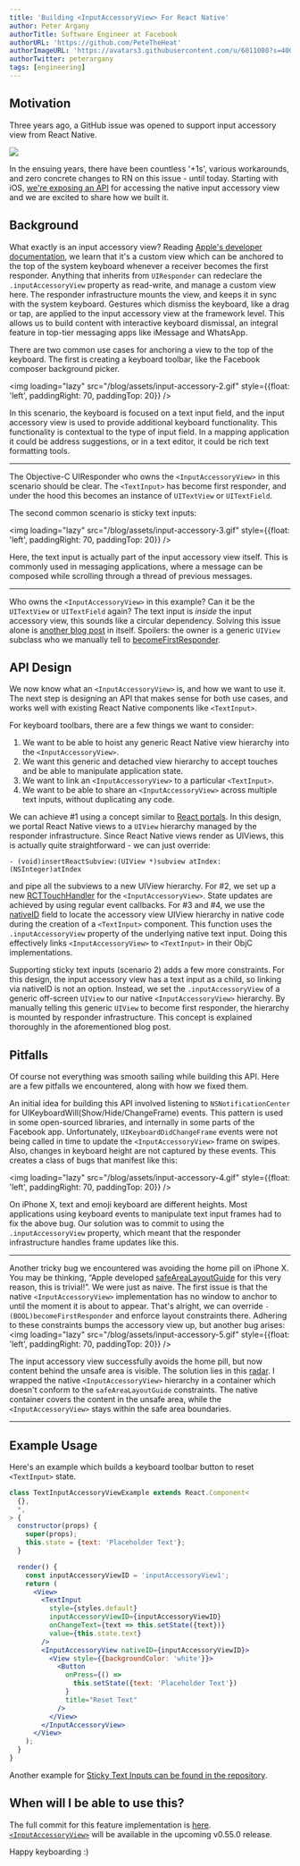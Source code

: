```yaml
---
title: 'Building <InputAccessoryView> For React Native'
author: Peter Argany
authorTitle: Software Engineer at Facebook
authorURL: 'https://github.com/PeteTheHeat'
authorImageURL: 'https://avatars3.githubusercontent.com/u/6011080?s=400&u=028e28081107d0ab16a5cb22baca43c080f5fa50&v=4'
authorTwitter: peterargany
tags: [engineering]
---
```


## Motivation

Three years ago, a GitHub issue was opened to support input accessory view from React Native.

<img loading="lazy" src="/blog/assets/input-accessory-1.png" />

In the ensuing years, there have been countless '+1s', various workarounds, and zero concrete changes to RN on this issue - until today. Starting with iOS, [we're exposing an API](/docs/inputaccessoryview) for accessing the native input accessory view and we are excited to share how we built it.

## Background

What exactly is an input accessory view? Reading [Apple's developer documentation](https://developer.apple.com/documentation/uikit/uiresponder/1621119-inputaccessoryview?language=objc), we learn that it's a custom view which can be anchored to the top of the system keyboard whenever a receiver becomes the first responder. Anything that inherits from `UIResponder` can redeclare the `.inputAccessoryView` property as read-write, and manage a custom view here. The responder infrastructure mounts the view, and keeps it in sync with the system keyboard. Gestures which dismiss the keyboard, like a drag or tap, are applied to the input accessory view at the framework level. This allows us to build content with interactive keyboard dismissal, an integral feature in top-tier messaging apps like iMessage and WhatsApp.

There are two common use cases for anchoring a view to the top of the keyboard. The first is creating a keyboard toolbar, like the Facebook composer background picker.

<img loading="lazy" src="/blog/assets/input-accessory-2.gif" style={{float: 'left', paddingRight: 70, paddingTop: 20}} />

In this scenario, the keyboard is focused on a text input field, and the input accessory view is used to provide additional keyboard functionality. This functionality is contextual to the type of input field. In a mapping application it could be address suggestions, or in a text editor, it could be rich text formatting tools.

<hr style={{clear: 'both', marginBottom: 20}} />

The Objective-C UIResponder who owns the `<InputAccessoryView>` in this scenario should be clear. The `<TextInput>` has become first responder, and under the hood this becomes an instance of `UITextView` or `UITextField`.

The second common scenario is sticky text inputs:

<img loading="lazy" src="/blog/assets/input-accessory-3.gif" style={{float: 'left', paddingRight: 70, paddingTop: 20}} />

Here, the text input is actually part of the input accessory view itself. This is commonly used in messaging applications, where a message can be composed while scrolling through a thread of previous messages.

<hr style={{clear: 'both', marginBottom: 20}} />

Who owns the `<InputAccessoryView>` in this example? Can it be the `UITextView` or `UITextField` again? The text input is _inside_ the input accessory view, this sounds like a circular dependency. Solving this issue alone is [another blog post](https://derpturkey.com/uitextfield-docked-like-ios-messenger/) in itself. Spoilers: the owner is a generic `UIView` subclass who we manually tell to [becomeFirstResponder](https://developer.apple.com/documentation/uikit/uiresponder/1621113-becomefirstresponder?language=objc).

## API Design

We now know what an `<InputAccessoryView>` is, and how we want to use it. The next step is designing an API that makes sense for both use cases, and works well with existing React Native components like `<TextInput>`.

For keyboard toolbars, there are a few things we want to consider:

1. We want to be able to hoist any generic React Native view hierarchy into the `<InputAccessoryView>`.
2. We want this generic and detached view hierarchy to accept touches and be able to manipulate application state.
3. We want to link an `<InputAccessoryView>` to a particular `<TextInput>`.
4. We want to be able to share an `<InputAccessoryView>` across multiple text inputs, without duplicating any code.

We can achieve #1 using a concept similar to [React portals](https://reactjs.org/docs/portals.html). In this design, we portal React Native views to a `UIView` hierarchy managed by the responder infrastructure. Since React Native views render as UIViews, this is actually quite straightforward - we can just override:

`- (void)insertReactSubview:(UIView *)subview atIndex:(NSInteger)atIndex`

and pipe all the subviews to a new UIView hierarchy. For #2, we set up a new [RCTTouchHandler](https://github.com/facebook/react-native/blob/master/React/Base/RCTTouchHandler.h) for the `<InputAccessoryView>`. State updates are achieved by using regular event callbacks. For #3 and #4, we use the [nativeID](https://github.com/facebook/react-native/blob/master/React/Views/UIView%2BReact.h#L28) field to locate the accessory view UIView hierarchy in native code during the creation of a `<TextInput>` component. This function uses the `.inputAccessoryView` property of the underlying native text input. Doing this effectively links `<InputAccessoryView>` to `<TextInput>` in their ObjC implementations.

Supporting sticky text inputs (scenario 2) adds a few more constraints. For this design, the input accessory view has a text input as a child, so linking via nativeID is not an option. Instead, we set the `.inputAccessoryView` of a generic off-screen `UIView` to our native `<InputAccessoryView>` hierarchy. By manually telling this generic `UIView` to become first responder, the hierarchy is mounted by responder infrastructure. This concept is explained thoroughly in the aforementioned blog post.

## Pitfalls

Of course not everything was smooth sailing while building this API. Here are a few pitfalls we encountered, along with how we fixed them.

An initial idea for building this API involved listening to `NSNotificationCenter` for UIKeyboardWill(Show/Hide/ChangeFrame) events. This pattern is used in some open-sourced libraries, and internally in some parts of the Facebook app. Unfortunately, `UIKeyboardDidChangeFrame` events were not being called in time to update the `<InputAccessoryView>` frame on swipes. Also, changes in keyboard height are not captured by these events. This creates a class of bugs that manifest like this:

<img loading="lazy" src="/blog/assets/input-accessory-4.gif" style={{float: 'left', paddingRight: 70, paddingTop: 20}} />

On iPhone X, text and emoji keyboard are different heights. Most applications using keyboard events to manipulate text input frames had to fix the above bug. Our solution was to commit to using the `.inputAccessoryView` property, which meant that the responder infrastructure handles frame updates like this.

<hr style={{clear: 'both', marginBottom: 20}} />

Another tricky bug we encountered was avoiding the home pill on iPhone X. You may be thinking, “Apple developed [safeAreaLayoutGuide](https://developer.apple.com/documentation/uikit/uiview/2891102-safearealayoutguide?language=objc) for this very reason, this is trivial!”. We were just as naive. The first issue is that the native `<InputAccessoryView>` implementation has no window to anchor to until the moment it is about to appear. That's alright, we can override `-(BOOL)becomeFirstResponder` and enforce layout constraints there. Adhering to these constraints bumps the accessory view up, but another bug arises: <img loading="lazy" src="/blog/assets/input-accessory-5.gif" style={{float: 'left', paddingRight: 70, paddingTop: 20}} />

The input accessory view successfully avoids the home pill, but now content behind the unsafe area is visible. The solution lies in this [radar](https://www.openradar.me/34411433). I wrapped the native `<InputAccessoryView>` hierarchy in a container which doesn't conform to the `safeAreaLayoutGuide` constraints. The native container covers the content in the unsafe area, while the `<InputAccessoryView>` stays within the safe area boundaries.

<hr style={{clear: 'both', marginBottom: 20}} />

## Example Usage

Here's an example which builds a keyboard toolbar button to reset `<TextInput>` state.

```jsx
class TextInputAccessoryViewExample extends React.Component<
  {},
  *,
> {
  constructor(props) {
    super(props);
    this.state = {text: 'Placeholder Text'};
  }

  render() {
    const inputAccessoryViewID = 'inputAccessoryView1';
    return (
      <View>
        <TextInput
          style={styles.default}
          inputAccessoryViewID={inputAccessoryViewID}
          onChangeText={text => this.setState({text})}
          value={this.state.text}
        />
        <InputAccessoryView nativeID={inputAccessoryViewID}>
          <View style={{backgroundColor: 'white'}}>
            <Button
              onPress={() =>
                this.setState({text: 'Placeholder Text'})
              }
              title="Reset Text"
            />
          </View>
        </InputAccessoryView>
      </View>
    );
  }
}
```

Another example for [Sticky Text Inputs can be found in the repository](https://github.com/facebook/react-native/blob/84ef7bc372ad870127b3e1fb8c13399fe09ecd4d/RNTester/js/InputAccessoryViewExample.js).

## When will I be able to use this?

The full commit for this feature implementation is [here](https://github.com/facebook/react-native/commit/38197c8230657d567170cdaf8ff4bbb4aee732b8). [`<InputAccessoryView>`](/docs/next/inputaccessoryview) will be available in the upcoming v0.55.0 release.

Happy keyboarding :)
